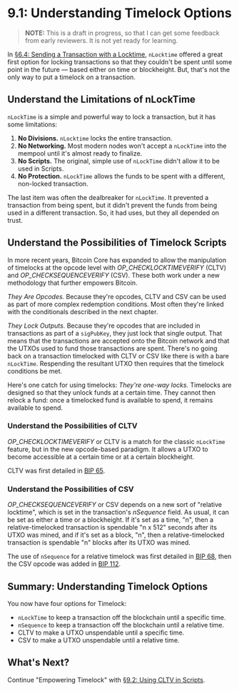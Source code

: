 # 9.1: Understanding Timelock Options

> **NOTE:** This is a draft in progress, so that I can get some feedback from early reviewers. It is not yet ready for learning.

In [§6.4: Sending a Transaction with a Locktime](06_4_Sending_a_Transaction_with_a_Locktime.md), `nLocktime` offered a great first option for locking transactions so that they couldn't be spent until some point in the future — based either on time or blockheight. But, that's not the only way to put a timelock on a transaction.

## Understand the Limitations of nLockTime

`nLockTime` is a simple and powerful way to lock a transaction, but it has some limitations:

1. **No Divisions.** `nLocktime` locks the entire transaction.
2. **No Networking.** Most modern nodes won't accept a `nLockTime` into the mempool until it's almost ready to finalize.
3. **No Scripts.** The original, simple use of `nLockTime` didn't allow it to be used in Scripts.
4. **No Protection.** `nLockTime` allows the funds to be spent with a different, non-locked transaction.

The last item was often the dealbreaker for `nLockTime`. It prevented a transaction from being spent, but it didn't prevent the funds from being used in a different transaction. So, it had uses, but they all depended on trust.

## Understand the Possibilities of Timelock Scripts

In more recent years, Bitcoin Core has expanded to allow the manipulation of timelocks at the opcode level with _OP_CHECKLOCKTIMEVERIFY_ (CLTV) and _OP_CHECKSEQUENCEVERIFY_ (CSV). These both work under a new methodology that further empowers Bitcoin.

_They Are Opcodes._ Because they're opcodes, CLTV and CSV can be used as part of more complex redemption conditions. Most often they're linked with the conditionals described in the next chapter.

_They Lock Outputs._ Because they're opcodes that are included in transactions as part of a `sigPubKey`, they just lock that single output. That means that the transactions are accepted onto the Bitcoin network and that the UTXOs used to fund those transactions are spent. There's no going back on a transaction timelocked with CLTV or CSV like there is with a bare `nLockTime`. Respending the resultant UTXO then requires that the timelock conditions be met.

Here's one catch for using timelocks: _They're one-way locks._ Timelocks are designed so that they unlock funds at a certain time. They cannot then relock a fund: once a timelocked fund is available to spend, it remains available to spend.

### Understand the Possibilities of CLTV

_OP_CHECKLOCKTIMEVERIFY_ or CLTV is a match for the classic `nLockTime` feature, but in the new opcode-based paradigm. It allows a UTXO to become accessible at a certain time or at a certain blockheight. 

CLTV was first detailed in [BIP 65](https://github.com/bitcoin/bips/blob/master/bip-0065.mediawiki).

### Understand the Possibilities of CSV

_OP_CHECKSEQUENCEVERIFY_ or CSV depends on a new sort of "relative locktime", which is set in the transaction's _nSequence_ field. As usual, it can be set as either a time or a blockheight. If it's set as a time, "n", then a relative-timelocked transaction is spendable "n x 512" seconds after its UTXO was mined, and if it's set as a block, "n", then a relative-timelocked transaction is spendable "n" blocks after its UTXO was mined.

The use of `nSequence` for a relative timelock was first detailed in [BIP 68](https://github.com/bitcoin/bips/blob/master/bip-0068.mediawiki), then the CSV opcode was added in [BIP 112](https://github.com/bitcoin/bips/blob/master/bip-0112.mediawiki).

## Summary: Understanding Timelock Options

You now have four options for Timelock:

* `nLockTime` to keep a transaction off the blockchain until a specific time.
* `nSequence` to keep a transaction off the blockchain until a relative time.
* CLTV to make a UTXO unspendable until a specific time.
* CSV to make a UTXO unspendable until a relative time.

## What's Next?

Continue "Empowering Timelock" with [§9.2: Using CLTV in Scripts](09_2_Using_CLTV_in_Scripts.md). 

